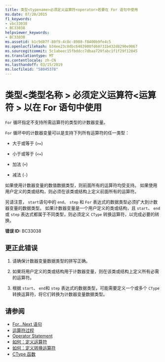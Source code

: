 ```yaml
---
title: 类型<typename>必须定义运算符<operator>若要在 For 语句中使用
ms.date: 07/20/2015
f1_keywords:
- vbc33038
- BC33038
helpviewer_keywords:
- BC33038
ms.assetid: b1c9d87f-80f9-4c8c-8908-f8400b9fe4c5
ms.openlocfilehash: b34ee23c8dbc6483988fd60731b432d8290e9067
ms.sourcegitcommit: 5c1abeec15fbddcc7dbaa729fabc1f1f29f12045
ms.translationtype: MT
ms.contentlocale: zh-CN
ms.lasthandoff: 03/15/2019
ms.locfileid: "58045378"
---
```

# <a name="type-typename-must-define-operator-operator-to-be-used-in-a-for-statement"></a>类型\<类型名称 > 必须定义运算符\<运算符 > 以在 For 语句中使用
`For` 循环指定不支持所需运算符的类型的计数器变量。  
  
 `For` 循环中的计数器变量可以是支持下列所有运算符的任一类型：  
  
-   大于或等于 (`>=`)  
  
-   小于或等于 (`<=`)  
  
-   加法 (`+`)  
  
-   减法 (`-`)  
  
 如果使用计数器变量的数值数据类型，则前面所有的运算符均受支持。 如果使用用户定义的类或结构，则必须在该类或结构上定义前面所有的运算符。  
  
 另请注意， `start`语句中的 `end`、 `step` 和 `For` 表达式的数据类型必须扩大到计数器变量的数据类型。 如果计数器变量是一个用户定义的类或结构，且 `start`、 `end`或 `step` 表达式都属于不同类型，则必须定义 `CType` 转换运算符，以完成必要的转换。  
  
 **错误 ID:** BC33038  
  
## <a name="to-correct-this-error"></a>更正此错误  
  
1.  请确保计数器变量数据类型的拼写正确。  
  
2.  如果将用户定义的类或结构用于计数器变量，则在该类或结构上定义所有必需的运算符。  
  
3.  根据 `start`、 `end`和 `step` 表达式的数据类型，可能需要定义一个或多个 `CType` 转换运算符，将它们转换为计数器变量数据类型。  
  
## <a name="see-also"></a>请参阅

- [For...Next 语句](../../visual-basic/language-reference/statements/for-next-statement.md)
- [运算符过程](../../visual-basic/programming-guide/language-features/procedures/operator-procedures.md)
- [Operator Statement](../../visual-basic/language-reference/statements/operator-statement.md)
- [如何：定义运算符](../../visual-basic/programming-guide/language-features/procedures/how-to-define-an-operator.md)
- [如何：定义转换运算符](../../visual-basic/programming-guide/language-features/procedures/how-to-define-a-conversion-operator.md)
- [CType 函数](../../visual-basic/language-reference/functions/ctype-function.md)
